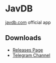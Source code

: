 # JavDB

[javdb.com](https://javdb.com) official app

## Downloads

- [Releases Page](https://github.com/bdvajstudio/javdb/releases)
- [Telegram Channel](https://t.me/javdbnews)


